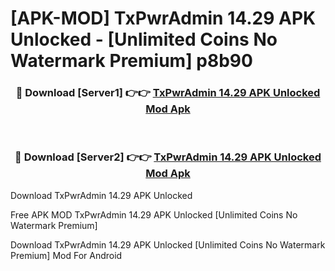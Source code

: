 # [APK-MOD] TxPwrAdmin 14.29 APK Unlocked - [Unlimited Coins No Watermark Premium] p8b90



<div align="center">
<h3>🔴 Download [Server1] 👉👉 <a href="https://momento.my/?title=TxPwrAdmin_14.29_APK_Unlocked">TxPwrAdmin 14.29 APK Unlocked Mod Apk</a></h3><br>

<h3>🔴 Download [Server2] 👉👉 <a href="https://momento.my/?title=TxPwrAdmin_14.29_APK_Unlocked">TxPwrAdmin 14.29 APK Unlocked Mod Apk</a></h3>
</div>



Download TxPwrAdmin 14.29 APK Unlocked 

Free APK MOD TxPwrAdmin 14.29 APK Unlocked [Unlimited Coins No Watermark Premium]

Download TxPwrAdmin 14.29 APK Unlocked [Unlimited Coins No Watermark Premium] Mod For Android
